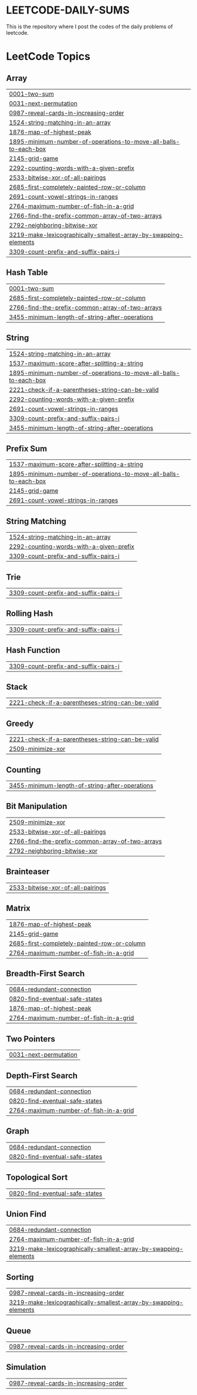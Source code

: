 # LEETCODE-DAILY-SUMS
This is the repository where I post the codes of the daily problems of leetcode.

<!---LeetCode Topics Start-->
# LeetCode Topics
## Array
|  |
| ------- |
| [0001-two-sum](https://github.com/niranjan022/LEETCODE-DAILY-SUMS/tree/master/0001-two-sum) |
| [0031-next-permutation](https://github.com/niranjan022/LEETCODE-DAILY-SUMS/tree/master/0031-next-permutation) |
| [0987-reveal-cards-in-increasing-order](https://github.com/niranjan022/LEETCODE-DAILY-SUMS/tree/master/0987-reveal-cards-in-increasing-order) |
| [1524-string-matching-in-an-array](https://github.com/niranjan022/LEETCODE-DAILY-SUMS/tree/master/1524-string-matching-in-an-array) |
| [1876-map-of-highest-peak](https://github.com/niranjan022/LEETCODE-DAILY-SUMS/tree/master/1876-map-of-highest-peak) |
| [1895-minimum-number-of-operations-to-move-all-balls-to-each-box](https://github.com/niranjan022/LEETCODE-DAILY-SUMS/tree/master/1895-minimum-number-of-operations-to-move-all-balls-to-each-box) |
| [2145-grid-game](https://github.com/niranjan022/LEETCODE-DAILY-SUMS/tree/master/2145-grid-game) |
| [2292-counting-words-with-a-given-prefix](https://github.com/niranjan022/LEETCODE-DAILY-SUMS/tree/master/2292-counting-words-with-a-given-prefix) |
| [2533-bitwise-xor-of-all-pairings](https://github.com/niranjan022/LEETCODE-DAILY-SUMS/tree/master/2533-bitwise-xor-of-all-pairings) |
| [2685-first-completely-painted-row-or-column](https://github.com/niranjan022/LEETCODE-DAILY-SUMS/tree/master/2685-first-completely-painted-row-or-column) |
| [2691-count-vowel-strings-in-ranges](https://github.com/niranjan022/LEETCODE-DAILY-SUMS/tree/master/2691-count-vowel-strings-in-ranges) |
| [2764-maximum-number-of-fish-in-a-grid](https://github.com/niranjan022/LEETCODE-DAILY-SUMS/tree/master/2764-maximum-number-of-fish-in-a-grid) |
| [2766-find-the-prefix-common-array-of-two-arrays](https://github.com/niranjan022/LEETCODE-DAILY-SUMS/tree/master/2766-find-the-prefix-common-array-of-two-arrays) |
| [2792-neighboring-bitwise-xor](https://github.com/niranjan022/LEETCODE-DAILY-SUMS/tree/master/2792-neighboring-bitwise-xor) |
| [3219-make-lexicographically-smallest-array-by-swapping-elements](https://github.com/niranjan022/LEETCODE-DAILY-SUMS/tree/master/3219-make-lexicographically-smallest-array-by-swapping-elements) |
| [3309-count-prefix-and-suffix-pairs-i](https://github.com/niranjan022/LEETCODE-DAILY-SUMS/tree/master/3309-count-prefix-and-suffix-pairs-i) |
## Hash Table
|  |
| ------- |
| [0001-two-sum](https://github.com/niranjan022/LEETCODE-DAILY-SUMS/tree/master/0001-two-sum) |
| [2685-first-completely-painted-row-or-column](https://github.com/niranjan022/LEETCODE-DAILY-SUMS/tree/master/2685-first-completely-painted-row-or-column) |
| [2766-find-the-prefix-common-array-of-two-arrays](https://github.com/niranjan022/LEETCODE-DAILY-SUMS/tree/master/2766-find-the-prefix-common-array-of-two-arrays) |
| [3455-minimum-length-of-string-after-operations](https://github.com/niranjan022/LEETCODE-DAILY-SUMS/tree/master/3455-minimum-length-of-string-after-operations) |
## String
|  |
| ------- |
| [1524-string-matching-in-an-array](https://github.com/niranjan022/LEETCODE-DAILY-SUMS/tree/master/1524-string-matching-in-an-array) |
| [1537-maximum-score-after-splitting-a-string](https://github.com/niranjan022/LEETCODE-DAILY-SUMS/tree/master/1537-maximum-score-after-splitting-a-string) |
| [1895-minimum-number-of-operations-to-move-all-balls-to-each-box](https://github.com/niranjan022/LEETCODE-DAILY-SUMS/tree/master/1895-minimum-number-of-operations-to-move-all-balls-to-each-box) |
| [2221-check-if-a-parentheses-string-can-be-valid](https://github.com/niranjan022/LEETCODE-DAILY-SUMS/tree/master/2221-check-if-a-parentheses-string-can-be-valid) |
| [2292-counting-words-with-a-given-prefix](https://github.com/niranjan022/LEETCODE-DAILY-SUMS/tree/master/2292-counting-words-with-a-given-prefix) |
| [2691-count-vowel-strings-in-ranges](https://github.com/niranjan022/LEETCODE-DAILY-SUMS/tree/master/2691-count-vowel-strings-in-ranges) |
| [3309-count-prefix-and-suffix-pairs-i](https://github.com/niranjan022/LEETCODE-DAILY-SUMS/tree/master/3309-count-prefix-and-suffix-pairs-i) |
| [3455-minimum-length-of-string-after-operations](https://github.com/niranjan022/LEETCODE-DAILY-SUMS/tree/master/3455-minimum-length-of-string-after-operations) |
## Prefix Sum
|  |
| ------- |
| [1537-maximum-score-after-splitting-a-string](https://github.com/niranjan022/LEETCODE-DAILY-SUMS/tree/master/1537-maximum-score-after-splitting-a-string) |
| [1895-minimum-number-of-operations-to-move-all-balls-to-each-box](https://github.com/niranjan022/LEETCODE-DAILY-SUMS/tree/master/1895-minimum-number-of-operations-to-move-all-balls-to-each-box) |
| [2145-grid-game](https://github.com/niranjan022/LEETCODE-DAILY-SUMS/tree/master/2145-grid-game) |
| [2691-count-vowel-strings-in-ranges](https://github.com/niranjan022/LEETCODE-DAILY-SUMS/tree/master/2691-count-vowel-strings-in-ranges) |
## String Matching
|  |
| ------- |
| [1524-string-matching-in-an-array](https://github.com/niranjan022/LEETCODE-DAILY-SUMS/tree/master/1524-string-matching-in-an-array) |
| [2292-counting-words-with-a-given-prefix](https://github.com/niranjan022/LEETCODE-DAILY-SUMS/tree/master/2292-counting-words-with-a-given-prefix) |
| [3309-count-prefix-and-suffix-pairs-i](https://github.com/niranjan022/LEETCODE-DAILY-SUMS/tree/master/3309-count-prefix-and-suffix-pairs-i) |
## Trie
|  |
| ------- |
| [3309-count-prefix-and-suffix-pairs-i](https://github.com/niranjan022/LEETCODE-DAILY-SUMS/tree/master/3309-count-prefix-and-suffix-pairs-i) |
## Rolling Hash
|  |
| ------- |
| [3309-count-prefix-and-suffix-pairs-i](https://github.com/niranjan022/LEETCODE-DAILY-SUMS/tree/master/3309-count-prefix-and-suffix-pairs-i) |
## Hash Function
|  |
| ------- |
| [3309-count-prefix-and-suffix-pairs-i](https://github.com/niranjan022/LEETCODE-DAILY-SUMS/tree/master/3309-count-prefix-and-suffix-pairs-i) |
## Stack
|  |
| ------- |
| [2221-check-if-a-parentheses-string-can-be-valid](https://github.com/niranjan022/LEETCODE-DAILY-SUMS/tree/master/2221-check-if-a-parentheses-string-can-be-valid) |
## Greedy
|  |
| ------- |
| [2221-check-if-a-parentheses-string-can-be-valid](https://github.com/niranjan022/LEETCODE-DAILY-SUMS/tree/master/2221-check-if-a-parentheses-string-can-be-valid) |
| [2509-minimize-xor](https://github.com/niranjan022/LEETCODE-DAILY-SUMS/tree/master/2509-minimize-xor) |
## Counting
|  |
| ------- |
| [3455-minimum-length-of-string-after-operations](https://github.com/niranjan022/LEETCODE-DAILY-SUMS/tree/master/3455-minimum-length-of-string-after-operations) |
## Bit Manipulation
|  |
| ------- |
| [2509-minimize-xor](https://github.com/niranjan022/LEETCODE-DAILY-SUMS/tree/master/2509-minimize-xor) |
| [2533-bitwise-xor-of-all-pairings](https://github.com/niranjan022/LEETCODE-DAILY-SUMS/tree/master/2533-bitwise-xor-of-all-pairings) |
| [2766-find-the-prefix-common-array-of-two-arrays](https://github.com/niranjan022/LEETCODE-DAILY-SUMS/tree/master/2766-find-the-prefix-common-array-of-two-arrays) |
| [2792-neighboring-bitwise-xor](https://github.com/niranjan022/LEETCODE-DAILY-SUMS/tree/master/2792-neighboring-bitwise-xor) |
## Brainteaser
|  |
| ------- |
| [2533-bitwise-xor-of-all-pairings](https://github.com/niranjan022/LEETCODE-DAILY-SUMS/tree/master/2533-bitwise-xor-of-all-pairings) |
## Matrix
|  |
| ------- |
| [1876-map-of-highest-peak](https://github.com/niranjan022/LEETCODE-DAILY-SUMS/tree/master/1876-map-of-highest-peak) |
| [2145-grid-game](https://github.com/niranjan022/LEETCODE-DAILY-SUMS/tree/master/2145-grid-game) |
| [2685-first-completely-painted-row-or-column](https://github.com/niranjan022/LEETCODE-DAILY-SUMS/tree/master/2685-first-completely-painted-row-or-column) |
| [2764-maximum-number-of-fish-in-a-grid](https://github.com/niranjan022/LEETCODE-DAILY-SUMS/tree/master/2764-maximum-number-of-fish-in-a-grid) |
## Breadth-First Search
|  |
| ------- |
| [0684-redundant-connection](https://github.com/niranjan022/LEETCODE-DAILY-SUMS/tree/master/0684-redundant-connection) |
| [0820-find-eventual-safe-states](https://github.com/niranjan022/LEETCODE-DAILY-SUMS/tree/master/0820-find-eventual-safe-states) |
| [1876-map-of-highest-peak](https://github.com/niranjan022/LEETCODE-DAILY-SUMS/tree/master/1876-map-of-highest-peak) |
| [2764-maximum-number-of-fish-in-a-grid](https://github.com/niranjan022/LEETCODE-DAILY-SUMS/tree/master/2764-maximum-number-of-fish-in-a-grid) |
## Two Pointers
|  |
| ------- |
| [0031-next-permutation](https://github.com/niranjan022/LEETCODE-DAILY-SUMS/tree/master/0031-next-permutation) |
## Depth-First Search
|  |
| ------- |
| [0684-redundant-connection](https://github.com/niranjan022/LEETCODE-DAILY-SUMS/tree/master/0684-redundant-connection) |
| [0820-find-eventual-safe-states](https://github.com/niranjan022/LEETCODE-DAILY-SUMS/tree/master/0820-find-eventual-safe-states) |
| [2764-maximum-number-of-fish-in-a-grid](https://github.com/niranjan022/LEETCODE-DAILY-SUMS/tree/master/2764-maximum-number-of-fish-in-a-grid) |
## Graph
|  |
| ------- |
| [0684-redundant-connection](https://github.com/niranjan022/LEETCODE-DAILY-SUMS/tree/master/0684-redundant-connection) |
| [0820-find-eventual-safe-states](https://github.com/niranjan022/LEETCODE-DAILY-SUMS/tree/master/0820-find-eventual-safe-states) |
## Topological Sort
|  |
| ------- |
| [0820-find-eventual-safe-states](https://github.com/niranjan022/LEETCODE-DAILY-SUMS/tree/master/0820-find-eventual-safe-states) |
## Union Find
|  |
| ------- |
| [0684-redundant-connection](https://github.com/niranjan022/LEETCODE-DAILY-SUMS/tree/master/0684-redundant-connection) |
| [2764-maximum-number-of-fish-in-a-grid](https://github.com/niranjan022/LEETCODE-DAILY-SUMS/tree/master/2764-maximum-number-of-fish-in-a-grid) |
| [3219-make-lexicographically-smallest-array-by-swapping-elements](https://github.com/niranjan022/LEETCODE-DAILY-SUMS/tree/master/3219-make-lexicographically-smallest-array-by-swapping-elements) |
## Sorting
|  |
| ------- |
| [0987-reveal-cards-in-increasing-order](https://github.com/niranjan022/LEETCODE-DAILY-SUMS/tree/master/0987-reveal-cards-in-increasing-order) |
| [3219-make-lexicographically-smallest-array-by-swapping-elements](https://github.com/niranjan022/LEETCODE-DAILY-SUMS/tree/master/3219-make-lexicographically-smallest-array-by-swapping-elements) |
## Queue
|  |
| ------- |
| [0987-reveal-cards-in-increasing-order](https://github.com/niranjan022/LEETCODE-DAILY-SUMS/tree/master/0987-reveal-cards-in-increasing-order) |
## Simulation
|  |
| ------- |
| [0987-reveal-cards-in-increasing-order](https://github.com/niranjan022/LEETCODE-DAILY-SUMS/tree/master/0987-reveal-cards-in-increasing-order) |
<!---LeetCode Topics End-->